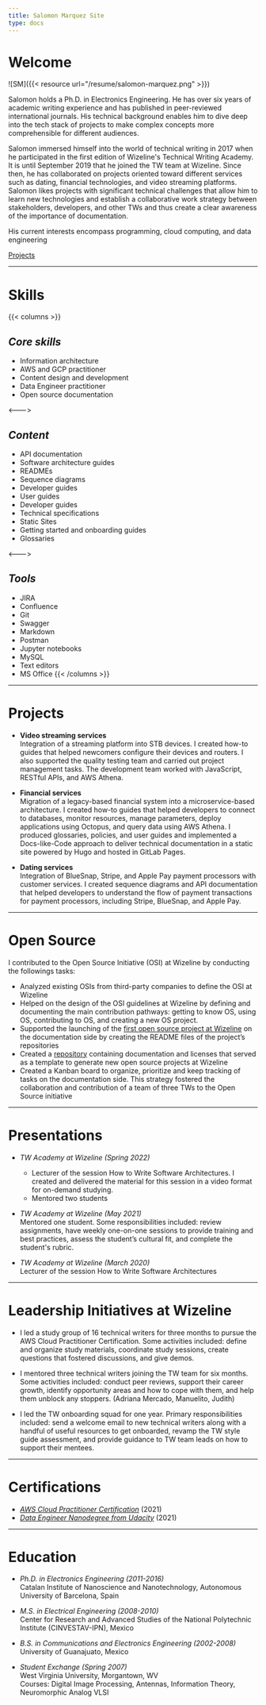 ```yaml
---
title: Salomon Marquez Site
type: docs
---
```


# **Welcome**

![SM]({{< resource url="/resume/salomon-marquez.png" >}})
&nbsp; 

Salomon holds a Ph.D. in Electronics Engineering. He has over six years of academic writing experience and has published in peer-reviewed international journals. His technical background enables him to dive deep into the tech stack of projects to make complex concepts more comprehensible for different audiences.

Salomon immersed himself into the world of technical writing in 2017 when he participated in the first edition of Wizeline's Technical Writing Academy. It is until September 2019 that he joined the TW team at Wizeline. Since then, he has collaborated on projects oriented toward different services such as dating, financial technologies, and video streaming platforms. Salomon likes projects with significant technical challenges that allow him to learn new technologies and establish a collaborative work strategy between stakeholders, developers, and other TWs and thus create a clear awareness of the importance of documentation.

His current interests encompass programming, cloud computing, and data engineering

[Projects](#Projects)

---
# **Skills**
{{< columns >}} <!-- begin columns block -->
## *Core skills*
- Information architecture
- AWS and GCP practitioner 
- Content design and development
- Data Engineer practitioner
- Open source documentation

<---> <!-- magic separator, between columns -->

## *Content*
- API documentation
- Software architecture guides
- READMEs
- Sequence diagrams
- Developer guides
- User guides
- Developer guides
- Technical specifications
- Static Sites
- Getting started and onboarding guides
- Glossaries

<---> <!-- magic separator, between columns -->

## *Tools*
- JIRA
- Confluence
- Git
- Swagger
- Markdown
- Postman
- Jupyter notebooks
- MySQL
- Text editors
- MS Office
{{< /columns >}}

---
# **Projects**
- **Video streaming services** \
    Integration of a streaming platform into STB devices. I created how-to guides that helped newcomers configure their devices and routers. I also supported the quality testing team and carried out project management tasks. The development team worked with JavaScript, RESTful APIs, and AWS Athena.

- **Financial services** \
    Migration of a legacy-based financial system into a microservice-based architecture. I created how-to guides that helped developers to connect to databases, monitor resources, manage parameters, deploy applications using Octopus, and query data using AWS Athena. I produced glossaries, policies, and user guides and implemented a Docs-like-Code approach to deliver technical documentation in a static site powered by Hugo and hosted in GitLab Pages.

- **Dating services** \
    Integration of BlueSnap, Stripe, and Apple Pay payment processors with customer services. I created sequence diagrams and API documentation that helped developers to understand the flow of payment transactions for payment processors, including Stripe, BlueSnap, and Apple Pay.

---
# **Open Source**
I contributed to the Open Source Initiative (OSI) at Wizeline by conducting the followings tasks:

- Analyzed existing OSIs from third-party companies to define the OSI at Wizeline
- Helped on the design of the OSI guidelines at Wizeline by defining and documenting the main contribution pathways: getting to know OS, using OS, contributing to OS, and creating a new OS project. 
- Supported the launching of the [first open source project at Wizeline](https://github.com/WizelineLabs/gitwize-fe) on the documentation side by creating the README files of the project’s repositories
- Created a [repository](https://github.com/WizelineLabs/template) containing documentation and licenses that served as a template to generate new open source projects at Wizeline
- Created a Kanban board to organize, prioritize and keep tracking of tasks on the documentation side. This strategy fostered the collaboration and contribution of a team of three TWs to the Open Source initiative


---
# **Presentations**
- *TW Academy at Wizeline (Spring 2022)* 
    - Lecturer of the session How to Write Software Architectures. I created and delivered the material for this session in a video format for on-demand studying. 
    - Mentored two students 

- *TW Academy at Wizeline (May 2021)* \
    Mentored one student. Some responsibilities included: review assignments, have weekly one-on-one sessions to provide training and best practices, assess the student’s cultural fit, and complete the student's rubric.

- *TW Academy at Wizeline (March 2020)* \
    Lecturer of the session How to Write Software Architectures 

---
# **Leadership Initiatives at Wizeline**

- I led a study group of 16 technical writers for three months to pursue the AWS Cloud Practitioner Certification. Some activities included: define and organize study materials, coordinate study sessions, create questions that fostered discussions, and give demos.

- I mentored three technical writers joining the TW team for six months. Some activities included: conduct peer reviews, support their career growth, identify opportunity areas and how to cope with them, and help them unblock any stoppers. (Adriana Mercado, Manuelito, Judith) 

- I led the TW onboarding squad for one year. Primary responsibilities included: send a welcome email to new technical writers along with a handful of useful resources to get onboarded, revamp the TW style guide assessment, and provide guidance to TW team leads on how to support their mentees.

---
# **Certifications**
- [*AWS Cloud Practitioner Certification*](https://www.credly.com/badges/3823ab3e-a827-4f78-bd0e-64ae2c30f066/public_url) (2021)
- [*Data Engineer Nanodegree from Udacity*](https://www.linkedin.com/in/sblaizer/overlay/1635462430051/single-media-viewer?type=DOCUMENT&profileId=ACoAABIEUlUB4vJ-8POlL6AUMiPVBrNbvKZqWn0&lipi=urn%3Ali%3Apage%3Ad_flagship3_profile_view_base%3BfBUKnIHfTrWWikuEDOkbVA%3D%3D) (2021)

---
# **Education**
- *Ph.D. in Electronics Engineering (2011-2016)* \
  Catalan Institute of Nanoscience and Nanotechnology, Autonomous University of Barcelona, Spain 

- *M.S. in Electrical Engineering (2008-2010)* \
  Center for Research and Advanced Studies of the National Polytechnic Institute (CINVESTAV-IPN), Mexico 

- *B.S. in Communications and Electronics Engineering (2002-2008)* \
  University of Guanajuato, Mexico 

- *Student Exchange (Spring 2007)* \
  West Virginia University, Morgantown, WV \
  Courses: Digital Image Processing, Antennas, Information Theory, Neuromorphic Analog VLSI 
